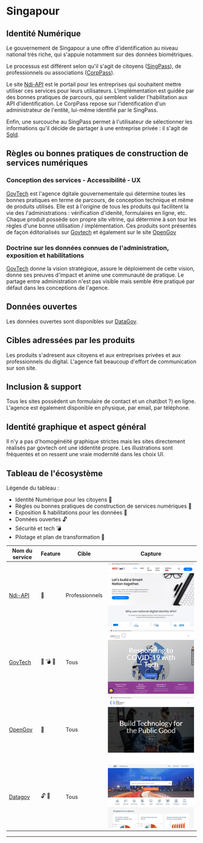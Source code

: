 # Singapour

## Identité Numérique 
Le gouvernement de Singapour a une offre d'identification au niveau national très riche, qui s'appuie notamment sur des données biométriques. 

Le processus est différent selon qu'il s'agit de citoyens ([SingPass](https://www.singpass.gov.sg/spauth/login/loginpage?URL=%2F&TAM_OP=login)), de professionnels ou associations ([CorpPass](https://www.corppass.gov.sg/cpauth/login/homepage?TAM_OP=login)).

Le site [Ndi-API](https://www.ndi-api.gov.sg/) est le portail pour les entreprises qui souhaitent mettre utiliser ces services pour leurs utilisateurs. 
L'implémentation est guidée par des bonnes pratiques de parcours, qui semblent valider l'habilitation aux API d'identification.
Le CorpPass repose sur l'identification d'un administrateur de l'entité, lui-même identifié par le SingPass.

Enfin, une surcouche au SingPass permet à l'utilisateur de sélectionner les informations qu'il décide de partager à une entreprise privée : il s'agit de [SgId](https://id.gov.sg/).


## Règles ou bonnes pratiques de construction de services numériques
### Conception des services - Accessibilité - UX
[GovTech](https://www.tech.gov.sg/) est l'agence dgitale gouvernementale qui détermine toutes les bonnes pratiques en terme de parcours, de conception technique et même de produits utilisés. 
Elle est à l'origine de tous les produits qui facilitent la vie des l'administrations : vérification d'idenité, formulaires en ligne, etc. 
Chaque produit possède son propre site vitrine, qui détermine à son tour les règles d'une bonne utilisation / implémentation. 
Ces produits sont présentés de façon éditorialisés sur [Govtech](https://www.tech.gov.sg/products-and-services/?utm_source=hero_banner) et également sur le site [OpenGov](https://open.gov.sg/)

### Doctrine sur les données connues de l'administration, exposition et habilitations
[GovTech](https://www.tech.gov.sg/) donne la vision stratégique, assure le déploiement de cette vision, donne ses preuves d'impact et anime une communauté de pratique.
Le partage entre administration n'est pas visible mais semble être pratiqué par défaut dans les conceptions de l'agence.

## Données ouvertes
Les données ouvertes sont disponibles sur [DataGov](https://data.gov.sg/).

## Cibles adressées par les produits
Les produits s'adresent aux citoyens et aux entreprises privées et aux professionnels du digital. L'agence fait beaucoup d'effort de communication sur son site. 

## Inclusion & support
Tous les sites possèdent un formulaire de contact et un chat(bot ?) en ligne. L'agence est également disponible en physique, par email, par téléphone. 

## Identité graphique et aspect général
Il n'y a pas d'homogénéité graphique strictes mais les sites directement réalisés par govtech ont une iddentité propre. 
Les illustrations sont fréquentes et on ressent une vraie modernité dans les choix UI.

## Tableau de l'écosystème
Légende du tableau : 
- Identité Numérique pour les citoyens :bust_in_silhouette:
- Règles ou bonnes pratiques de construction de services numériques :beginner:
- Exposition & habilitations pour les données :closed_lock_with_key:
- Données ouvertes :unlock:
- Sécurité et tech :bomb:
- Pilotage et plan de transformation :dart:


| Nom du service    |  Feature |  Cible | Capture | 
|-------------------|---|---|---|
| [Ndi-API](https://www.ndi-api.gov.sg/) | :bust_in_silhouette: | Professionnels  |  ![](3_Singapour.assets/ndi_api.png) |
|[GovTech](https://www.tech.gov.sg/) | :dart: :bomb: :beginner:|  Tous |   ![](3_Singapour.assets/govtech.png) |
| [OpenGov](https://open.gov.sg/) | :beginner:  | Tous  |  ![](3_Singapour.assets/opengov.png)|
| [Datagov](https://data.gov.sg/)        |  :unlock: :closed_lock_with_key: | Tous  | ![](3_Singapour.assets/datagov.png)|
* * *
